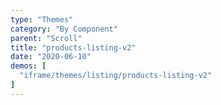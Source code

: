 ```yaml
---
type: "Themes"
category: "By Component"
parent: "Scroll"
title: "products-listing-v2"
date: "2020-06-10"
demos: [
  "iframe/themes/listing/products-listing-v2"
]
---
```

